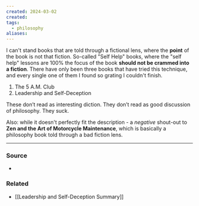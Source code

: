 ```yaml
---
created: 2024-03-02
created:
tags:
  - philosophy
aliases:
---
```

I can't stand books that are told through a fictional lens, where the **point** of the book is not that fiction. So-called "Self Help" books, where the "self help" lessons are 100% the focus of the book **should not be crammed into a fiction**. There have only been three books that have tried this technique, and every single one of them I found so grating I couldn't finish.

1. The 5 A.M. Club
2. Leadership and Self-Deception

These don’t read as interesting diction. They don’t read as good discussion of philosophy. They suck. 

Also: while it doesn't perfectly fit the description - a *negative* shout-out to **Zen and the Art of Motorcycle Maintenance**, which is basically a philosophy book told through a bad fiction lens.
****
### Source
- 
### Related
- [[Leadership and Self-Deception Summary]]
